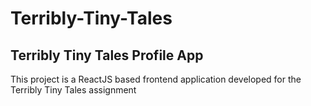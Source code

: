 # Terribly-Tiny-Tales

<h2>Terribly Tiny Tales Profile App</h2>
This project is a ReactJS based frontend application developed for the Terribly Tiny Tales assignment
